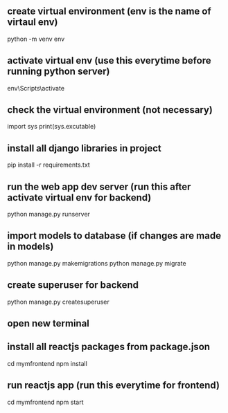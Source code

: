 ## create virtual environment (env is the name of virtaul env)
python -m venv env

## activate virtual env (use this everytime before running python server)
env\Scripts\activate 

## check the virtual environment (not necessary)
import sys
print(sys.excutable)

## install all django libraries in project 
pip install -r requirements.txt

## run the web app dev server (run this after activate virtual env for backend)
python manage.py runserver

## import models to database (if changes are made in models)
python manage.py makemigrations
python manage.py migrate

## create superuser for backend
python manage.py createsuperuser

## open new terminal
## install all reactjs packages from package.json
cd mymfrontend
npm install 

## run reactjs app (run this everytime for frontend)
cd mymfrontend
npm start
